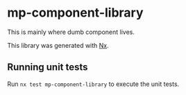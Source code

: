 # mp-component-library
This is mainly where dumb component lives.

This library was generated with [Nx](https://nx.dev).

## Running unit tests

Run `nx test mp-component-library` to execute the unit tests.
